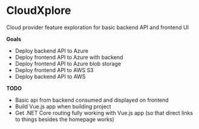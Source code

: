 # CloudXplore
Cloud provider feature exploration for basic backend API and frontend UI

**Goals**

* Deploy backend API to Azure
* Deploy frontend API to Azure with backend
* Deploy frontend API to Azure blob storage
* Deploy frontend API to AWS S3
* Deploy backend API to AWS

**TODO**

* Basic api from backend consumed and displayed on frontend
* Build Vue.js app when building project
* Get .NET Core routing fully working with Vue.js app (so that direct links to things besides the homepage works)
